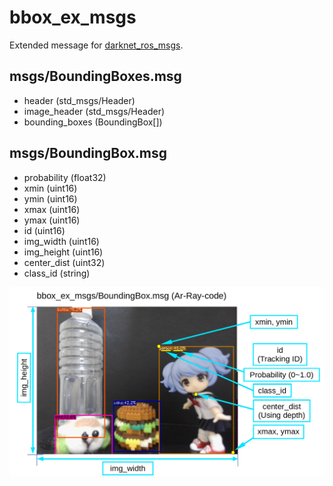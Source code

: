 # bbox_ex_msgs

Extended message for [darknet_ros_msgs](https://github.com/leggedrobotics/darknet_ros/tree/master/darknet_ros_msgs).

## msgs/BoundingBoxes.msg

- header (std_msgs/Header)
- image_header (std_msgs/Header)
- bounding_boxes (BoundingBox[])

## msgs/BoundingBox.msg

- probability (float32)
- xmin (uint16)
- ymin (uint16)
- xmax (uint16)
- ymax (uint16)
- id (uint16)
- img_width (uint16)
- img_height (uint16)
- center_dist (uint32)
- class_id (string)

![](images_for_readme/boundingbox_description.png)
